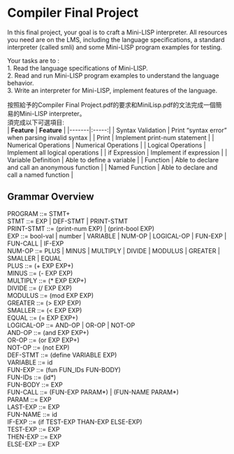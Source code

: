 # Compiler Final Project
In this final project, your goal is to craft a Mini-LISP interpreter. All resources you need are on the LMS, including the language specifications, a standard interpreter (called smli) and some Mini-LISP program examples for testing. 
  
Your tasks are to :  
    1. Read the language specifications of Mini-LISP.  
    2. Read and run Mini-LISP program examples to understand the language behavior.  
    3. Write an interpreter for Mini-LISP, implement features of the language.  

按照給予的Compiler Final Project.pdf的要求和MiniLisp.pdf的文法完成一個簡易的Mini-LISP interpreter。  
須完成以下可選項目:  
| **Feature** | **Feature** |
|-------|:-----:|
| Syntax Validation | Print “syntax error” when parsing invalid syntax |
| Print | Implement print-num statement |
| Numerical Operations | Numerical Operations |
| Logical Operations | Implement all logical operations |
| if Expression | Implement if expression |
| Variable Definition | Able to define a variable  |
| Function | Able to declare and call an anonymous function |
| Named Function | Able to declare and call a named function |

## Grammar Overview
PROGRAM ::= STMT+  
STMT ::= EXP | DEF-STMT | PRINT-STMT  
PRINT-STMT ::= (print-num EXP) | (print-bool EXP)  
EXP ::= bool-val | number | VARIABLE | NUM-OP | LOGICAL-OP | FUN-EXP | FUN-CALL | IF-EXP  
NUM-OP ::= PLUS | MINUS | MULTIPLY | DIVIDE | MODULUS | GREATER | SMALLER | EQUAL  
        PLUS ::= (+ EXP EXP+)  
       MINUS ::= (- EXP EXP)  
       MULTIPLY ::= (* EXP EXP+)  
        DIVIDE ::= (/ EXP EXP)  
        MODULUS ::= (mod EXP EXP)  
        GREATER ::= (> EXP EXP)  
       SMALLER ::= (< EXP EXP)  
       EQUAL ::= (= EXP EXP+)  
LOGICAL-OP ::= AND-OP | OR-OP | NOT-OP  
        AND-OP ::= (and EXP EXP+)  
        OR-OP ::= (or EXP EXP+)  
        NOT-OP ::= (not EXP)  
DEF-STMT ::= (define VARIABLE EXP)  
        VARIABLE ::= id  
FUN-EXP ::= (fun FUN_IDs FUN-BODY)  
        FUN-IDs ::= (id*)  
        FUN-BODY ::= EXP  
        FUN-CALL ::= (FUN-EXP PARAM*) | (FUN-NAME PARAM*)  
        PARAM ::= EXP  
        LAST-EXP ::= EXP  
        FUN-NAME ::= id  
IF-EXP ::= (if TEST-EXP THAN-EXP ELSE-EXP)  
        TEST-EXP ::= EXP  
        THEN-EXP ::= EXP  
        ELSE-EXP ::= EXP  
